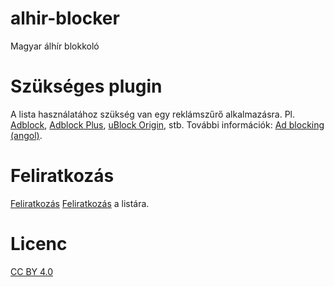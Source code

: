 # alhir-blocker
Magyar álhír blokkoló

# Szükséges plugin
A lista használatához szükség van egy reklámszűrő alkalmazásra. Pl. [Adblock](https://getadblock.com/), [Adblock Plus](https://adblockplus.org/), [uBlock Origin](https://github.com/gorhill/uBlock), stb. További információk: [Ad blocking (angol)](https://en.wikipedia.org/wiki/Ad_blocking).

# Feliratkozás
[Feliratkozás](abp:subscribe?location=https%3A%2F%2Fraw.githubusercontent.com%2FsimkoG%2Falhir-blocker%2Fmaster%2Falhir.txt&amp;title=alhir-blocker) [Feliratkozás](https://tinyurl.com/alhir-blocker) a listára. 

# Licenc
[CC BY 4.0](https://creativecommons.org/licenses/by/4.0/)
